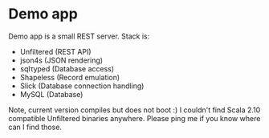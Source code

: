 Demo app
========

Demo app is a small REST server. Stack is:

* Unfiltered (REST API)
* json4s (JSON rendering)
* sqlτyped (Database access)
* Shapeless (Record emulation)
* Slick (Database connection handling)
* MySQL (Database)

Note, current version compiles but does not boot :) I couldn't find Scala 2.10 compatible Unfiltered binaries anywhere. Please ping me if you know where can I find those.

